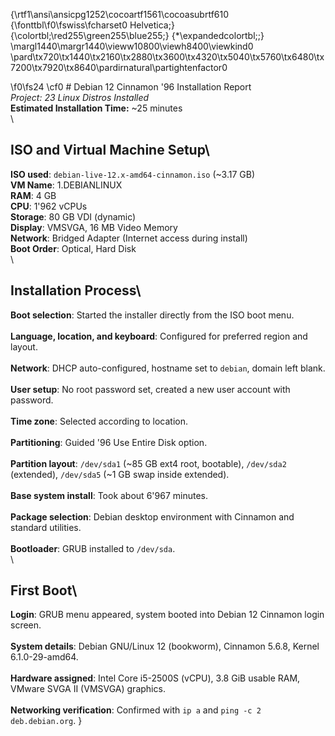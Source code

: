 {\rtf1\ansi\ansicpg1252\cocoartf1561\cocoasubrtf610
{\fonttbl\f0\fswiss\fcharset0 Helvetica;}
{\colortbl;\red255\green255\blue255;}
{\*\expandedcolortbl;;}
\margl1440\margr1440\vieww10800\viewh8400\viewkind0
\pard\tx720\tx1440\tx2160\tx2880\tx3600\tx4320\tx5040\tx5760\tx6480\tx7200\tx7920\tx8640\pardirnatural\partightenfactor0

\f0\fs24 \cf0 # Debian 12 Cinnamon \'96 Installation Report\
*Project: 23 Linux Distros Installed*  \
**Estimated Installation Time:** ~25 minutes  \
\
## ISO and Virtual Machine Setup\
**ISO used**: `debian-live-12.x-amd64-cinnamon.iso` (~3.17 GB)  \
**VM Name**: 1.DEBIANLINUX  \
**RAM**: 4 GB  \
**CPU**: 1\'962 vCPUs  \
**Storage**: 80 GB VDI (dynamic)  \
**Display**: VMSVGA, 16 MB Video Memory  \
**Network**: Bridged Adapter (Internet access during install)  \
**Boot Order**: Optical, Hard Disk  \
\
## Installation Process\
**Boot selection**: Started the installer directly from the ISO boot menu.  \
\
**Language, location, and keyboard**: Configured for preferred region and layout.  \
\
**Network**: DHCP auto-configured, hostname set to `debian`, domain left blank.  \
\
**User setup**: No root password set, created a new user account with password.  \
\
**Time zone**: Selected according to location.  \
\
**Partitioning**: Guided \'96 Use Entire Disk option.  \
\
**Partition layout**: `/dev/sda1` (~85 GB ext4 root, bootable), `/dev/sda2` (extended), `/dev/sda5` (~1 GB swap inside extended).  \
\
**Base system install**: Took about 6\'967 minutes.  \
\
**Package selection**: Debian desktop environment with Cinnamon and standard utilities.  \
\
**Bootloader**: GRUB installed to `/dev/sda`.  \
\
## First Boot\
**Login**: GRUB menu appeared, system booted into Debian 12 Cinnamon login screen.  \
\
**System details**: Debian GNU/Linux 12 (bookworm), Cinnamon 5.6.8, Kernel 6.1.0-29-amd64.  \
\
**Hardware assigned**: Intel Core i5-2500S (vCPU), 3.8 GiB usable RAM, VMware SVGA II (VMSVGA) graphics.  \
\
**Networking verification**: Confirmed with `ip a` and `ping -c 2 deb.debian.org`. }